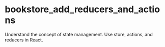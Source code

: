 # bookstore_add_reducers_and_actions
Understand the concept of state management. Use store, actions, and reducers in React.
